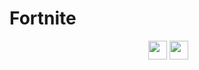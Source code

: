 # Fortnite

<p align="center">
<a href="https://heroku.com/deploy?template=https://github.com/Mohamed-Warsame/Fortnite><img height="30px" src="https://raw.githubusercontent.com/darrylburke/heltic_arduino_wifi_Device_Ghoster_LCD/main/deploy/heroku2.svg"><img></a>
<a href="https://repl.it/github/FogNetwork/Tsunami"><img height="30px" src="https://raw.githubusercontent.com/FogNetwork/Tsunami/main/deploy/replit2.svg"><img></a>
<a href="https://glitch.com/edit/#!/import/github/FogNetwork/Tsunami"><img height="30px" src="https://raw.githubusercontent.com/FogNetwork/Tsunami/main/deploy/glitch2.svg"><img></a>
</p>
